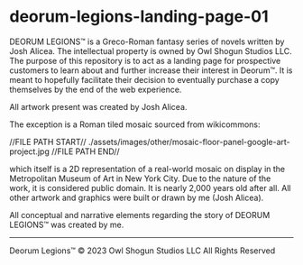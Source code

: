 # deorum-legions-landing-page-01

  DEORUM LEGIONS™ is a Greco-Roman fantasy series of novels written by Josh Alicea. The intellectual property is owned by Owl Shogun Studios LLC. The purpose of this repository is to act as a landing page for prospective customers to learn about and further increase their interest in Deorum™. It is meant to hopefully facilitate their decision to eventually purchase a copy themselves by the end of the web experience.

  All artwork present was created by Josh Alicea.

  The exception is a Roman tiled mosaic sourced from wikicommons:
  
  //FILE PATH START//
  ./assets/images/other/mosaic-floor-panel-google-art-project.jpg
  //FILE PATH END//
  
   which itself is a 2D representation of a real-world mosaic on display in the Metropolitan Museum of Art in New York City. Due to the nature of the work, it is considered public domain. It is nearly 2,000 years old after all. All other artwork and graphics were built or drawn by me (Josh Alicea).

  All conceptual and narrative elements regarding the story of DEORUM LEGIONS™ was created by me. 

--------------------------------------------------------
Deorum Legions™ © 2023 Owl Shogun Studios LLC
All Rights Reserved